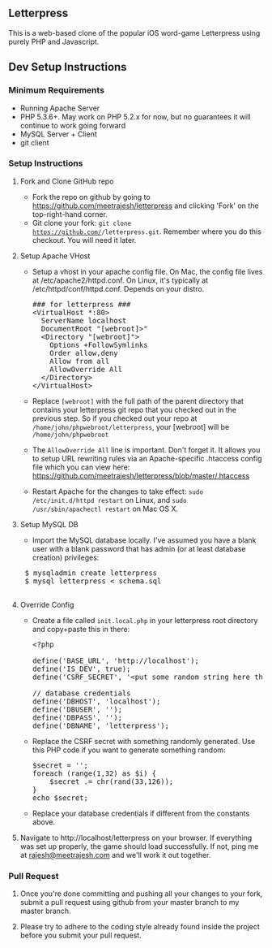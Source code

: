 Letterpress
-----------

This is a web-based clone of the popular iOS word-game Letterpress using
purely PHP and Javascript.


Dev Setup Instructions
----------------------

### Minimum Requirements

* Running Apache Server
* PHP 5.3.6+. May work on PHP 5.2.x for now, but no guarantees it will continue to work going forward
* MySQL Server + Client
* git client

### Setup Instructions

1. Fork and Clone GitHub repo
    * Fork the repo on github by going to https://github.com/meetrajesh/letterpress and clicking 'Fork' on the top-right-hand corner.
    * Git clone your fork: <code>git clone https://github.com/<username>/letterpress.git</code>. Remember where you do this checkout. You will need it later.

1. Setup Apache VHost
    * Setup a vhost in your apache config file. On Mac, the config file lives
      at /etc/apache2/httpd.conf. On Linux, it's typically at
      /etc/httpd/conf/httpd.conf. Depends on your distro.
 
      <pre>
      ### for letterpress ###
      &lt;VirtualHost *:80>
        ServerName localhost
        DocumentRoot "[webroot]>"
        &lt;Directory "[webroot]">
          Options +FollowSymlinks
          Order allow,deny
          Allow from all
          AllowOverride All
        &lt;/Directory>
      &lt;/VirtualHost>
      </pre>
    * Replace <code>[webroot]</code> with the full path of the parent
      directory that contains your letterpress git repo that you checked out
      in the previous step. So if you checked out your repo at
      <code>/home/john/phpwebroot/letterpress</code>, your [webroot] will be
      <code>/home/john/phpwebroot</code>
    * The <code>AllowOverride All</code> line is important. Don't forget
      it. It allows you to setup URL rewriting rules via an Apache-specific
      .htaccess config file which you can view here:
      https://github.com/meetrajesh/letterpress/blob/master/.htaccess
    * Restart Apache for the changes to take effect: <code>sudo
      /etc/init.d/httpd restart</code> on Linux, and <code>sudo
      /usr/sbin/apachectl restart</code> on Mac OS X.

1. Setup MySQL DB

    * Import the MySQL database locally. I've assumed you have a blank user with
      a blank password that has admin (or at least database creation) privileges:
 
    <pre>
    $ mysqladmin create letterpress
    $ mysql letterpress &lt; schema.sql
    </pre>

1. Override Config

   * Create a file called <code>init.local.php</code> in your letterpress root
     directory and copy+paste this in there:

     <pre>
     &lt;?php
     
     define('BASE_URL', 'http://localhost');
     define('IS_DEV', true);
     define('CSRF_SECRET', '&lt;put some random string here thats about 40 chars long>');
     
     // database credentials
     define('DBHOST', 'localhost');
     define('DBUSER', '');
     define('DBPASS', '');
     define('DBNAME', 'letterpress');
     </pre>
   * Replace the CSRF secret with something randomly generated. Use this PHP
     code if you want to generate something random:

     <pre>
     $secret = '';
     foreach (range(1,32) as $i) {
         $secret .= chr(rand(33,126));
     }
     echo $secret;
     </pre>
   * Replace your database credentials if different from the constants above.

1. Navigate to http://localhost/letterpress on your browser. If everything
   was set up properly, the game should load successfully. If not, ping me at
   rajesh@meetrajesh.com and we'll work it out together.

### Pull Request

1. Once you're done committing and pushing all your changes to your fork,
   submit a pull request using github from your master branch to my master
   branch.

1. Please try to adhere to the coding style already found inside the project
   before you submit your pull request.